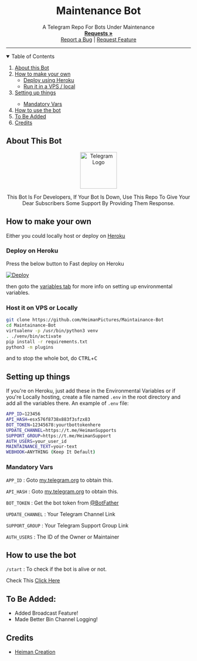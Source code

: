 <h1 align="center">Maintenance Bot</h1>
<p align="center">
  <a href="https://github.com/HeimanPictures/Maintainance-Bot">
  </a>
  <p align="center">
    A Telegram Repo For Bots Under Maintenance
    <br />
    <a href="https://telegram.dog/HeimanSupport"><strong>Requests »</strong></a>
    <br />
    <a href="https://github.com/HeimanPictures/Maintainance-Bot/issues">Report a Bug</a>
    |
    <a href="https://github.com/HeimanPictures/Maintainance-Bot/issues">Request Feature</a>
  </p>
</p>

<hr>

<details open="open">
  <summary>Table of Contents</summary>
  <ol>
    <li>
      <a href="#about-this-bot">About this Bot</a>
    </li>
    <li>
      <a href="#how-to-make-your-own">How to make your own</a>
      <ul>
        <li><a href="#deploy-on-heroku">Deploy using Heroku</a></li>
        <li><a href="#host-it-on-vps-or-locally">Run it in a VPS / local</a></li>
      </ul>
    </li>
    <li><a href="#setting-up-things">Setting up things</a></li>
    <ul>
      <li><a href="#mandatory-vars">Mandatory Vars</a></li>
    </ul>
    <li><a href="#how-to-use-the-bot">How to use the bot</a></li>
    <li><a href="#to-be-added">To Be Added</a></li>
    <li><a href="#credits">Credits</a></li>
  </ol>
</details>


## About This Bot

<p align="center">
    <a href="https://github.com/HeimanPictures/Maintainance-Bot/">
        <img src="https://telegra.ph/file/b15170ea0826d49c730a3.png" height="100" width="100" alt="Telegram Logo">
    </a>
</p>
<p align='center'>
    This Bot Is For Developers, If Your Bot Is Down, Use This Repo To Give Your Dear Subscribers Some Support By Providing Them Response.
</p>


## How to make your own

Either you could locally host or deploy on [Heroku](https://heroku.com)

### Deploy on Heroku

Press the below button to Fast deploy on Heroku

[![Deploy](https://www.herokucdn.com/deploy/button.svg)](https://heroku.com/deploy?template=https://github.com/HeimanPictures/Maintainance-Bot/tree/master/)

then goto the <a href="#mandatory-vars">variables tab</a> for more info on setting up environmental variables.

### Host it on VPS or Locally

```sh
git clone https://github.com/HeimanPictures/Maintainance-Bot
cd Maintainance-Bot
virtualenv -p /usr/bin/python3 venv
. ./venv/bin/activate
pip install -r requirements.txt
python3 -m plugins
```

and to stop the whole bot,
 do <kbd>CTRL</kbd>+<kbd>C</kbd>

## Setting up things

If you're on Heroku, just add these in the Environmental Variables
or if you're Locally hosting, create a file named `.env` in the root directory and add all the variables there.
An example of `.env` file:

```sh
APP_ID=123456
API_HASH=esx576f8738x883f3sfzx83
BOT_TOKEN=12345678:yourtbottokenhere
UPDATE_CHANNEL=https://t.me/HeimanSupports
SUPPORT_GROUP=https://t.me/HeimanSupport
AUTH_USERS=your_user_id
MAINTAINANCE_TEXT=your-text
WEBHOOK=ANYTHING (Keep It Default)
```

### Mandatory Vars

`APP_ID` : Goto [my.telegram.org](https://my.telegram.org) to obtain this.

`API_HASH` : Goto [my.telegram.org](https://my.telegram.org) to obtain this.

`BOT_TOKEN` : Get the bot token from [@BotFather](https://telegram.dog/BotFather)

`UPDATE_CHANNEL` : Your Telegram Channel Link

`SUPPORT_GROUP` : Your Telegram Support Group Link

`AUTH_USERS` : The ID of the Owner or Maintainer


## How to use the bot

`/start` : To check if the bot is alive or not.

Check This [Click Here](#about-this-bot)

## To Be Added:
- Added Broadcast Feature!
- Made Better Bin Channel Logging!

## Credits

- [Heiman Creation](https://github.com/HeimanPictures/)
